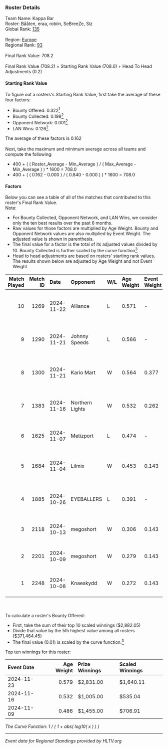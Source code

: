 ### Roster Details<br />
Team Name: Kappa Bar<br />
Roster: Bååten, eraa, robiin, SeBreeZe, Siz<br />
Global Rank: [135](../../standings_global_2025_02_24.md)<br />
<br />
Region: [Europe]( ../../standings_europe_2025_02_24.md)<br />
Regional Rank: [93]( ../../standings_europe_2025_02_24.md)<br />
<br />
Final Rank Value:  708.2<br />
<br />
Final Rank Value (708.2) = Starting Rank Value (708.0) + Head To Head Adjustments (0.2)<br />

#### Starting Rank Value<br />
To figure out a rosters's Starting Rank Value, first take the average of these four factors:<br />
- Bounty Offered: 0.322[<sup>1</sup>](#table2)
- Bounty Collected: 0.198[<sup>2</sup>](#table1)
- Opponent Network: 0.001[<sup>2</sup>](#table1)
- LAN Wins: 0.126[<sup>2</sup>](#table1)

The average of these factors is 0.162<br />
<br />
Next, take the maximum and minimum average across all teams and compute the following:<br />
- 400 + ( ( Roster_Average - Min_Average ) / ( Max_Average - Min_Average ) ) * 1600 = 708.0
- 400 + ( ( 0.162 - 0.000 ) / ( 0.840 - 0.000 ) ) * 1600 = 708.0


#### Factors<br />
Below you can see a table of all of the matches that contributed to this roster's Final Rank Value.<br />
Note:<br />

- For Bounty Collected, Opponent Network, and LAN Wins, we consider only the ten best results over the past 6 months.
- Raw values for those factors are multiplied by Age Weight. Bounty and Opponent Network values are also multiplied by Event Weight. The adjusted value is shown in parenthesis.
- The final value for a factor is the total of its adjusted values divided by 10. Bounty Collected is further scaled by the curve function[<sup>3</sup>](#curveFunction)
- Head to head adjustments are based on rosters' starting rank values. The results shown below are adjusted by Age Weight and not Event Weight
<span id="table1"></span><br />


| Match Played | Match ID | Date       | Opponent        | W/L | Age Weight | Event Weight | Bounty Collected | Opponent Network | LAN Wins  | H2H Adj. | Roster                               |
| -: | -: | :- | :- | :- | :- | :- | :- | :- | :- | -: | :- |
|           10 |     1269 | 2024-11-22 | Alliance        | L   | 0.571      | -            | -                | -                | -         |    -5.75 | Bååten, eraa, robiin, SeBreeZe, Siz  |
|            9 |     1290 | 2024-11-21 | Johnny Speeds   | L   | 0.566      | -            | -                | -                | -         |    -4.48 | Bååten, eraa, robiin, SeBreeZe, Siz  |
|            8 |     1300 | 2024-11-21 | Kario Mart      | W   | 0.564      | 0.377        | 0.004 (0.001)    | 0.027 (0.006)    | 1 (0.564) |     4.88 | Bååten, eraa, robiin, SeBreeZe, Siz  |
|            7 |     1383 | 2024-11-16 | Northern Lights | W   | 0.532      | 0.262        | 0.001 (0.000)    | 0.000 (0.000)    | 1 (0.532) |     4.18 | eraa, robiin, SeBreeZe, Siz, Twinkey |
|            6 |     1625 | 2024-11-07 | Metizport       | L   | 0.474      | -            | -                | -                | -         |    -1.91 | eraa, robiin, SeBreeZe, Siz, virree  |
|            5 |     1684 | 2024-11-04 | Lilmix          | W   | 0.453      | 0.143        | 0.000 (0.000)    | 0.040 (0.003)    | 0 (0.000) |     3.46 | Bååten, eraa, robiin, SeBreeZe, Siz  |
|            4 |     1885 | 2024-10-26 | EYEBALLERS      | L   | 0.391      | -            | -                | -                | -         |    -5.36 | eraa, Lekr0, robiin, Sapec, SeBreeZe |
|            3 |     2118 | 2024-10-13 | megoshort       | W   | 0.306      | 0.143        | 0.000 (0.000)    | 0.018 (0.001)    | 0 (0.000) |     2.04 | eraa, Ludwig, robiin, Siz, virree    |
|            2 |     2201 | 2024-10-09 | megoshort       | W   | 0.279      | 0.143        | 0.000 (0.000)    | 0.016 (0.001)    | 0 (0.000) |     1.86 | eraa, robiin, SeBreeZe, Siz, virree  |
|            1 |     2248 | 2024-10-08 | Knaeskydd       | W   | 0.272      | 0.143        | 0.000 (0.000)    | 0.000 (0.000)    | 0 (0.000) |     1.29 | eraa, robiin, SeBreeZe, Siz, virree  |

<br />
<span id="table2"></span><br />
To calculate a roster's Bounty Offered:<br />

- First, take the sum of their top 10 scaled winnings ($2,882.05)
- Divide that value by the 5th highest value among all rosters ($371,464.45)
- The final value (0.01) is scaled by the curve function.[<sup>3</sup>](#curveFunction)

Top ten winnings for this roster:<br />

| Event Date | Age Weight | Prize Winnings | Scaled Winnings |
| :- | -: | :- | :- |
| 2024-11-23 |      0.579 | $2,831.00      | $1,640.11       |
| 2024-11-16 |      0.532 | $1,005.00      | $535.04         |
| 2024-11-09 |      0.486 | $1,455.00      | $706.91         |


<span id="curveFunction"></span>_The Curve Function: 1 / ( 1 + abs( log10( x ) ) )_<br />

---
_Event data for Regional Standings provided by HLTV.org_<br />
